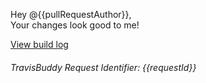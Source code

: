 Hey @{{pullRequestAuthor}},  
Your changes look good to me!

<a href="{{link}}">View build log</a>

###### TravisBuddy Request Identifier: {{requestId}}
